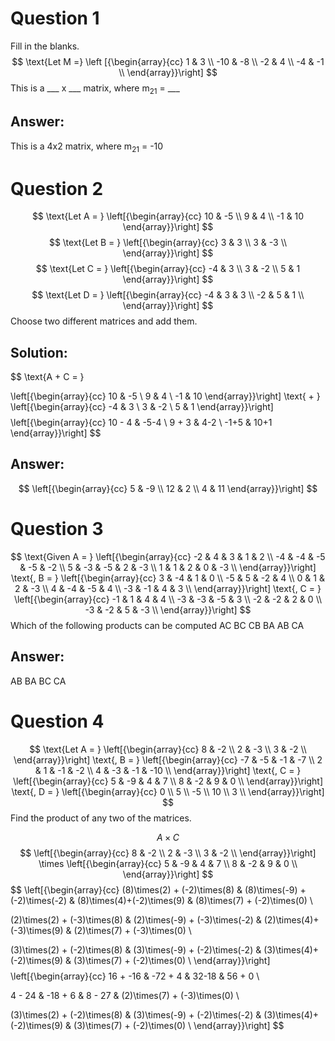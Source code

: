 # Question 1
Fill in the blanks.
$$
\text{Let M =}
\left [{\begin{array}{cc}
1 & 3 \\
-10 & -8 \\
-2 & 4 \\
-4 & -1 \\
\end{array}}\right]
$$
This is a \_\_\_ x \_\_\_ matrix, where m<sub>21</sub> = \_\_\_

## Answer:
This is a 4x2 matrix, where m<sub>21</sub> = -10

# Question 2 
$$
\text{Let A = }
\left[{\begin{array}{cc}
10 & -5 \\
9 & 4 \\
-1 & 10
\end{array}}\right]
$$
$$
\text{Let B = }
\left[{\begin{array}{cc}
3 & 3 \\
3 & -3 \\
\end{array}}\right]
$$
$$
\text{Let C = }
\left[{\begin{array}{cc}
-4 & 3 \\
3 & -2 \\
5 & 1
\end{array}}\right]
$$
$$
\text{Let D = }
\left[{\begin{array}{cc}
-4 & 3 & 3 \\
-2 & 5 & 1 \\
\end{array}}\right]
$$
Choose two different matrices and add them.

## Solution:
$$
\text{A + C = }

\left[{\begin{array}{cc}
10 & -5 \\
9 & 4 \\
-1 & 10
\end{array}}\right]
\text{ + }
\left[{\begin{array}{cc}
-4 & 3 \\
3 & -2 \\
5 & 1
\end{array}}\right]
$$
$$
\left[{\begin{array}{cc}
10 - 4 & -5-4 \\
9 + 3 & 4-2 \\
-1+5 & 10+1
\end{array}}\right]
$$
## Answer:
$$
\left[{\begin{array}{cc}
5 & -9 \\
12 & 2 \\
4 & 11
\end{array}}\right]
$$

# Question 3
$$
\text{Given A = }
\left[{\begin{array}{cc}
-2 & 4 & 3 & 1 & 2 \\
-4 & -4 & -5 & -5 & -2 \\
5 & -3 & -5 & 2 & -3 \\ 
1 & 1 & 2 & 0 & -3 \\
\end{array}}\right]
\text{, B = }
\left[{\begin{array}{cc}
3 & -4 & 1 & 0 \\
-5 & 5 & -2 & 4 \\
0 & 1 & 2 & -3 \\ 
4 & -4 & -5 & 4 \\
-3 & -1 & 4 & 3 \\
\end{array}}\right]
\text{, C = }
\left[{\begin{array}{cc}
-1 & 1 & 4 & 4 \\
-3 & -3 & -5 & 3 \\
-2 & -2 & 2 & 0 \\ 
-3 & -2 & 5 & -3 \\
\end{array}}\right]
$$
Which of the following products can be computed
AC BC CB BA AB CA

## Answer:
AB BA BC CA

# Question 4
$$
\text{Let A = }
\left[{\begin{array}{cc}
8 & -2 \\
2 & -3 \\
3 & -2 \\ 
\end{array}}\right]
\text{, B = }
\left[{\begin{array}{cc}
-7 & -5 & -1 & -7 \\
2 & 1 & -1 & -2 \\
4 & -3 & -1 & -10 \\ 
\end{array}}\right]
\text{, C = }
\left[{\begin{array}{cc}
5 & -9 & 4 & 7 \\
8 & -2 & 9 & 0 \\
\end{array}}\right]
\text{, D = }
\left[{\begin{array}{cc}
0 \\
5 \\
-5 \\ 
10 \\
3 \\
\end{array}}\right]
$$
Find the product of any two of the matrices.

$$
A \times C
$$
$$
\left[{\begin{array}{cc}
8 & -2 \\
2 & -3 \\
3 & -2 \\ 
\end{array}}\right]
\times
\left[{\begin{array}{cc}
5 & -9 & 4 & 7 \\
8 & -2 & 9 & 0 \\
\end{array}}\right]
$$
$$
\left[{\begin{array}{cc}
(8)\times(2) + (-2)\times(8)  & (8)\times(-9) + (-2)\times(-2) & (8)\times(4)+(-2)\times(9) & (8)\times(7) + (-2)\times(0) \\

(2)\times(2) + (-3)\times(8)  & (2)\times(-9) + (-3)\times(-2) & (2)\times(4)+(-3)\times(9) & (2)\times(7) + (-3)\times(0) \\

(3)\times(2) + (-2)\times(8)  & (3)\times(-9) + (-2)\times(-2) & (3)\times(4)+(-2)\times(9) & (3)\times(7) + (-2)\times(0) \\
\end{array}}\right]
$$
$$
\left[{\begin{array}{cc}
16 + -16  & -72 + 4 & 32-18 & 56 + 0 \\

4 - 24  & -18 + 6 & 8 - 27 & (2)\times(7) + (-3)\times(0) \\

(3)\times(2) + (-2)\times(8)  & (3)\times(-9) + (-2)\times(-2) & (3)\times(4)+(-2)\times(9) & (3)\times(7) + (-2)\times(0) \\
\end{array}}\right]
$$